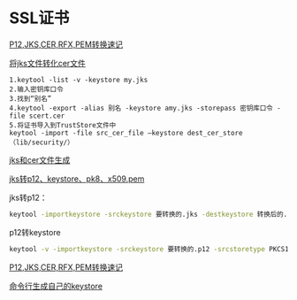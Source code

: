 # SSL证书

[P12,JKS,CER,RFX,PEM转换速记](https://www.cnblogs.com/cherrychen-cakuta/p/8028020.html)

[将jks文件转化cer文件](https://www.jianshu.com/p/b79c4464cb51)

```log
1.keytool -list -v -keystore my.jks
2.输入密钥库口令
3.找到“别名”
4.keytool -export -alias 别名 -keystore amy.jks -storepass 密钥库口令 -file scert.cer
5.将证书导入到TrustStore文件中
keytool -import -file src_cer_file –keystore dest_cer_store（lib/security/）
```

[jks和cer文件生成](https://blog.csdn.net/lw_jack/article/details/85262627)

[jks转p12、keystore、pk8、x509.pem](https://www.jianshu.com/p/00693dfb7f31)

jks转p12：

```sh
keytool -importkeystore -srckeystore 要转换的.jks -destkeystore 转换后的.p12 -srcstoretype JKS -deststoretype PKCS12 -srcstorepass STORE密码 -deststorepass STORE密码 -srcalias 用户名 -destalias 用户名 -srckeypass KEY密码 -destkeypass KEY密码 -noprompt
```

p12转keystore

```sh
keytool -v -importkeystore -srckeystore 要转换的.p12 -srcstoretype PKCS12 -destkeystore 转换后的.keystore -deststoretype JKS
```

[P12,JKS,CER,RFX,PEM转换速记](https://blog.csdn.net/ONLYMETAGAIN/article/details/78782056)

[命令行生成自己的keystore](https://blog.csdn.net/micotale/article/details/80577892)
